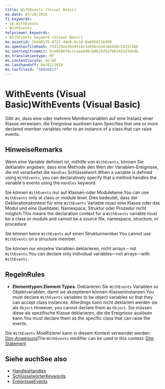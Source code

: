```yaml
---
title: WithEvents (Visual Basic)
ms.date: 07/20/2015
f1_keywords:
- vb.WithEvents
- WithEvents
helpviewer_keywords:
- WithEvents keyword [Visual Basic]
ms.assetid: 19d461f5-d72f-4de9-8c1d-0a6650316990
ms.openlocfilehash: 75d118ee2bd4918c3a936cb341864ddc5315726b
ms.sourcegitcommit: bce0586f0cccaae6d6cbd625d5a7b824d1d3de4b
ms.translationtype: MT
ms.contentlocale: de-DE
ms.lasthandoff: 04/02/2019
ms.locfileid: "58826612"
---
```

# <a name="withevents-visual-basic"></a><span data-ttu-id="ab410-102">WithEvents (Visual Basic)</span><span class="sxs-lookup"><span data-stu-id="ab410-102">WithEvents (Visual Basic)</span></span>
<span data-ttu-id="ab410-103">Gibt an, dass eine oder mehrere Membervariablen auf eine Instanz einer Klasse verweisen, die Ereignisse auslösen kann.</span><span class="sxs-lookup"><span data-stu-id="ab410-103">Specifies that one or more declared member variables refer to an instance of a class that can raise events.</span></span>  
  
## <a name="remarks"></a><span data-ttu-id="ab410-104">Hinweise</span><span class="sxs-lookup"><span data-stu-id="ab410-104">Remarks</span></span>  
 <span data-ttu-id="ab410-105">Wenn eine Variable definiert ist, mithilfe von `WithEvents`, können Sie deklarativ angeben, dass eine Methode den Wert der Variablen-Ereignisse, die mit verarbeitet die `Handles` Schlüsselwort.</span><span class="sxs-lookup"><span data-stu-id="ab410-105">When a variable is defined using `WithEvents`, you can declaratively specify that a method handles the variable's events using the `Handles` keyword.</span></span>  
  
 <span data-ttu-id="ab410-106">Sie können `WithEvents` nur auf Klassen-oder Modulebene.</span><span class="sxs-lookup"><span data-stu-id="ab410-106">You can use `WithEvents` only at class or module level.</span></span> <span data-ttu-id="ab410-107">Dies bedeutet, dass der Deklarationskontext für eine `WithEvents` Variable muss eine Klasse oder das Modul und eine Quelldatei, Namespace, Struktur oder Prozedur nicht möglich.</span><span class="sxs-lookup"><span data-stu-id="ab410-107">This means the declaration context for a `WithEvents` variable must be a class or module and cannot be a source file, namespace, structure, or procedure.</span></span>  
  
 <span data-ttu-id="ab410-108">Sie können keine `WithEvents` auf einen Strukturmember.</span><span class="sxs-lookup"><span data-stu-id="ab410-108">You cannot use `WithEvents` on a structure member.</span></span>  
  
 <span data-ttu-id="ab410-109">Sie können nur einzelne Variablen deklarieren, nicht arrays – mit `WithEvents`.</span><span class="sxs-lookup"><span data-stu-id="ab410-109">You can declare only individual variables—not arrays—with `WithEvents`.</span></span>  
  
## <a name="rules"></a><span data-ttu-id="ab410-110">Regeln</span><span class="sxs-lookup"><span data-stu-id="ab410-110">Rules</span></span>  
  
-   <span data-ttu-id="ab410-111">**Elementtypen.**</span><span class="sxs-lookup"><span data-stu-id="ab410-111">**Element Types.**</span></span> <span data-ttu-id="ab410-112">Deklarieren Sie `WithEvents` Variablen so Objektvariablen, damit sie akzeptieren können-Klasseninstanzen.</span><span class="sxs-lookup"><span data-stu-id="ab410-112">You must declare `WithEvents` variables to be object variables so that they can accept class instances.</span></span> <span data-ttu-id="ab410-113">Allerdings kann nicht deklariert werden sie als `Object`.</span><span class="sxs-lookup"><span data-stu-id="ab410-113">However, you cannot declare them as `Object`.</span></span> <span data-ttu-id="ab410-114">Sie müssen diese als spezifische Klasse deklarieren, die die Ereignisse auslösen kann.</span><span class="sxs-lookup"><span data-stu-id="ab410-114">You must declare them as the specific class that can raise the events.</span></span>  
  
 <span data-ttu-id="ab410-115">Die `WithEvents` Modifizierer kann in diesem Kontext verwendet werden: [Dim-Anweisung](../../../visual-basic/language-reference/statements/dim-statement.md)</span><span class="sxs-lookup"><span data-stu-id="ab410-115">The `WithEvents` modifier can be used in this context: [Dim Statement](../../../visual-basic/language-reference/statements/dim-statement.md)</span></span>  
  
## <a name="see-also"></a><span data-ttu-id="ab410-116">Siehe auch</span><span class="sxs-lookup"><span data-stu-id="ab410-116">See also</span></span>

- [<span data-ttu-id="ab410-117">Handles</span><span class="sxs-lookup"><span data-stu-id="ab410-117">Handles</span></span>](../../../visual-basic/language-reference/statements/handles-clause.md)
- [<span data-ttu-id="ab410-118">Schlüsselwörter</span><span class="sxs-lookup"><span data-stu-id="ab410-118">Keywords</span></span>](../../../visual-basic/language-reference/keywords/index.md)
- [<span data-ttu-id="ab410-119">Ereignisse</span><span class="sxs-lookup"><span data-stu-id="ab410-119">Events</span></span>](../../../visual-basic/programming-guide/language-features/events/index.md)
